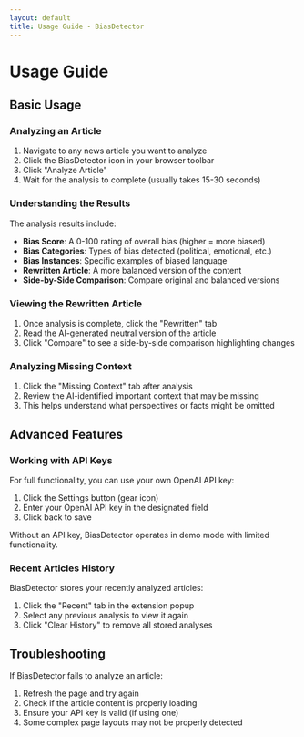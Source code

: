 ```yaml
---
layout: default
title: Usage Guide - BiasDetector
---
```


# Usage Guide

## Basic Usage

### Analyzing an Article
1. Navigate to any news article you want to analyze
2. Click the BiasDetector icon in your browser toolbar
3. Click "Analyze Article"
4. Wait for the analysis to complete (usually takes 15-30 seconds)

### Understanding the Results
The analysis results include:

- **Bias Score**: A 0-100 rating of overall bias (higher = more biased)
- **Bias Categories**: Types of bias detected (political, emotional, etc.)
- **Bias Instances**: Specific examples of biased language
- **Rewritten Article**: A more balanced version of the content
- **Side-by-Side Comparison**: Compare original and balanced versions

### Viewing the Rewritten Article
1. Once analysis is complete, click the "Rewritten" tab
2. Read the AI-generated neutral version of the article
3. Click "Compare" to see a side-by-side comparison highlighting changes

### Analyzing Missing Context
1. Click the "Missing Context" tab after analysis
2. Review the AI-identified important context that may be missing
3. This helps understand what perspectives or facts might be omitted

## Advanced Features

### Working with API Keys
For full functionality, you can use your own OpenAI API key:

1. Click the Settings button (gear icon)
2. Enter your OpenAI API key in the designated field
3. Click back to save

Without an API key, BiasDetector operates in demo mode with limited functionality.

### Recent Articles History
BiasDetector stores your recently analyzed articles:

1. Click the "Recent" tab in the extension popup
2. Select any previous analysis to view it again
3. Click "Clear History" to remove all stored analyses

## Troubleshooting

If BiasDetector fails to analyze an article:

1. Refresh the page and try again
2. Check if the article content is properly loading
3. Ensure your API key is valid (if using one)
4. Some complex page layouts may not be properly detected
